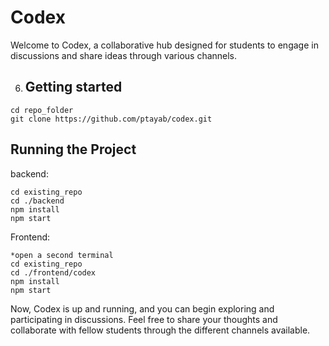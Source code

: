 # Codex

Welcome to Codex, a collaborative hub designed for students to engage in discussions and share ideas through various channels.

6. ## Getting started
```
cd repo_folder
git clone https://github.com/ptayab/codex.git
```

## Running the Project
backend:
```
cd existing_repo
cd ./backend
npm install
npm start
```

Frontend:
```
*open a second terminal
cd existing_repo
cd ./frontend/codex
npm install
npm start
```

Now, Codex is up and running, and you can begin exploring and participating in discussions. Feel free to share your thoughts and collaborate with fellow students through the different channels available.



